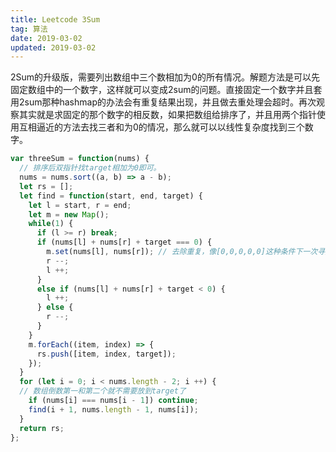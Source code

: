 ```yaml
---
title: Leetcode 3Sum
tag: 算法
date: 2019-03-02
updated: 2019-03-02
---
```


2Sum的升级版，需要列出数组中三个数相加为0的所有情况。解题方法是可以先固定数组中的一个数字，这样就可以变成2sum的问题。直接固定一个数字并且套用2sum那种hashmap的办法会有重复结果出现，并且做去重处理会超时。再次观察其实就是求固定的那个数字的相反数，如果把数组给排序了，并且用两个指针使用互相逼近的方法去找三者和为0的情况，那么就可以以线性复杂度找到三个数字。
```javascript
var threeSum = function(nums) {
  // 排序后双指针找target相加为0即可。
  nums = nums.sort((a, b) => a - b);
  let rs = [];
  let find = function(start, end, target) {
    let l = start, r = end;
    let m = new Map();
    while(1) {
      if (l >= r) break;
      if (nums[l] + nums[r] + target === 0) {
        m.set(nums[l], nums[r]); // 去除重复，像[0,0,0,0,0]这种条件下一次寻找会多次满足三者相加为0的情况，只需要保留一个。
        r --;
        l ++;
      }
      else if (nums[l] + nums[r] + target < 0) {
        l ++;
      } else {
        r --;
      }
    }
    m.forEach((item, index) => {
      rs.push([item, index, target]);
    });
  }
  for (let i = 0; i < nums.length - 2; i ++) {
  // 数组倒数第一和第二个就不需要放到target了
    if (nums[i] === nums[i - 1]) continue;
    find(i + 1, nums.length - 1, nums[i]);
  }
  return rs;
}; 
```

